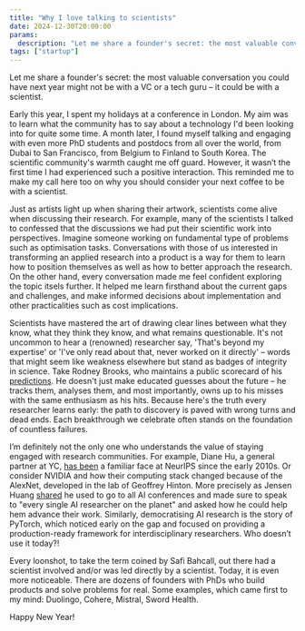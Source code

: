 ```yaml
---
title: "Why I love talking to scientists"
date: 2024-12-30T20:00:00
params:
  description: "Let me share a founder's secret: the most valuable conversation you could have next year might not be with a VC or a tech guru – it could be with a scientist."
tags: ["startup"]
---
```

Let me share a founder's secret: the most valuable conversation you could have next year might not be with a VC or a tech guru – it could be with a scientist.

Early this year, I spent my holidays at a conference in London. My aim was to learn what the community has to say about a technology I'd been looking into for quite some time. A month later, I found myself talking and engaging with even more PhD students and postdocs from all over the world, from Dubai to San Francisco, from Belgium to Finland to South Korea. The scientific community's warmth caught me off guard. However, it wasn’t the first time I had experienced such a positive interaction. This reminded me to make my call here too on why you should consider your next coffee to be with a scientist.

Just as artists light up when sharing their artwork, scientists come alive when discussing their research. For example, many of the scientists I talked to confessed that the discussions we had put their scientific work into perspectives. Imagine someone working on fundamental type of problems such as optimisation tasks. Conversations with those of us interested in transforming an applied research into a product is a way for them to learn how to position themselves as well as how to better approach the research. On the other hand, every conversation made me feel confident exploring the topic itsels further. It helped me learn firsthand about the current gaps and challenges, and make informed decisions about implementation and other practicalities such as cost implications.

Scientists have mastered the art of drawing clear lines between what they know, what they think they know, and what remains questionable. It's not uncommon to hear a (renowned) researcher say, 'That's beyond my expertise' or 'I've only read about that, never worked on it directly' – words that might seem like weakness elsewhere but stand as badges of integrity in science. Take Rodney Brooks, who maintains a public scorecard of his [predictions](https://rodneybrooks.com/predictions-scorecard-2024-january-01/). He doesn't just make educated guesses about the future – he tracks them, analyses them, and most importantly, owns up to his misses with the same enthusiasm as his hits. Because here's the truth every researcher learns early: the path to discovery is paved with wrong turns and dead ends. Each breakthrough we celebrate often stands on the foundation of countless failures.

I’m definitely not the only one who understands the value of staying engaged with research communities. For example, Diane Hu, a general partner at YC, [has been](https://youtu.be/TwDJhUJL-5o?feature=shared) a familiar face at NeurIPS since the early 2010s. Or consider NVIDIA and how their computing stack changed because of the AlexNet, developed in the lab of Geoffrey Hinton. More precisely as Jensen Huang [shared](https://youtu.be/y6NfxiemvHg?feature=shared) he used to go to all AI conferences and made sure to speak to "every single AI researcher on the planet" and asked how he could help hem advance their work. Similarly, democratising AI research is the story of PyTorch, which noticed early on the gap and focused on providing a production-ready framework for interdisciplinary researchers. Who doesn’t use it today?!

Every loonshot, to take the term coined by Safi Bahcall, out there had a scientist involved and/or was led directly by a scientist. Today, it is even more noticeable. There are dozens of founders with PhDs who build products and solve problems for real. Some examples, which came first to my mind: Duolingo, Cohere, Mistral, Sword Health.

Happy New Year!